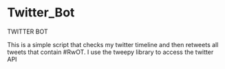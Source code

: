 # Twitter_Bot
TWITTER BOT

This is a simple script that checks my twitter timeline and then retweets all tweets that contain #RwOT. 
I use the tweepy library to access the twitter API
